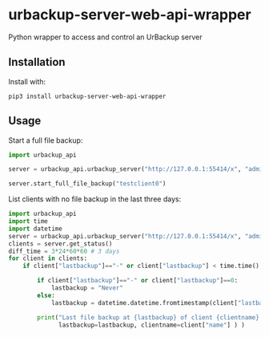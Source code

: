 # urbackup-server-web-api-wrapper
Python wrapper to access and control an UrBackup server

## Installation

Install with:

	pip3 install urbackup-server-web-api-wrapper

## Usage

Start a full file backup:

```python
import urbackup_api

server = urbackup_api.urbackup_server("http://127.0.0.1:55414/x", "admin", "foo")

server.start_full_file_backup("testclient0")
```

List clients with no file backup in the last three days:

```python
import urbackup_api
import time
import datetime
server = urbackup_api.urbackup_server("http://127.0.0.1:55414/x", "admin", "foo")
clients = server.get_status()
diff_time = 3*24*60*60 # 3 days
for client in clients:
    if client["lastbackup"]=="-" or client["lastbackup"] < time.time() - diff_time:

        if client["lastbackup"]=="-" or client["lastbackup"]==0:
            lastbackup = "Never"
        else:
            lastbackup = datetime.datetime.fromtimestamp(client["lastbackup"]).strftime("%x %X")

        print("Last file backup at {lastbackup} of client {clientname} is older than three days".format(
              lastbackup=lastbackup, clientname=client["name"] ) )
```

